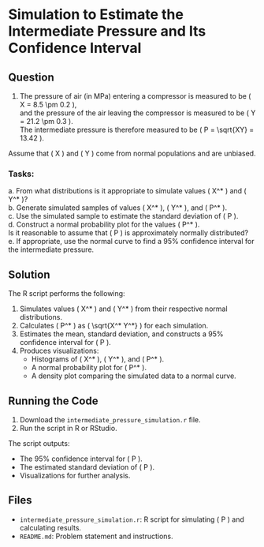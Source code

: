
# Simulation to Estimate the Intermediate Pressure and Its Confidence Interval

## Question

1. The pressure of air (in MPa) entering a compressor is measured to be \( X = 8.5 \pm 0.2 \),  
   and the pressure of the air leaving the compressor is measured to be \( Y = 21.2 \pm 0.3 \).  
   The intermediate pressure is therefore measured to be \( P = \sqrt{XY} = 13.42 \).  

Assume that \( X \) and \( Y \) come from normal populations and are unbiased.

### Tasks:
a. From what distributions is it appropriate to simulate values \( X^* \) and \( Y^* \)?  
b. Generate simulated samples of values \( X^* \), \( Y^* \), and \( P^* \).  
c. Use the simulated sample to estimate the standard deviation of \( P \).  
d. Construct a normal probability plot for the values \( P^* \).  
   Is it reasonable to assume that \( P \) is approximately normally distributed?  
e. If appropriate, use the normal curve to find a 95% confidence interval for the intermediate pressure.

## Solution

The R script performs the following:
1. Simulates values \( X^* \) and \( Y^* \) from their respective normal distributions.
2. Calculates \( P^* \) as \( \sqrt{X^* Y^*} \) for each simulation.
3. Estimates the mean, standard deviation, and constructs a 95% confidence interval for \( P \).
4. Produces visualizations:
   - Histograms of \( X^* \), \( Y^* \), and \( P^* \).
   - A normal probability plot for \( P^* \).
   - A density plot comparing the simulated data to a normal curve.

## Running the Code

1. Download the `intermediate_pressure_simulation.r` file.
2. Run the script in R or RStudio.

The script outputs:
- The 95% confidence interval for \( P \).
- The estimated standard deviation of \( P \).
- Visualizations for further analysis.

## Files

- `intermediate_pressure_simulation.r`: R script for simulating \( P \) and calculating results.
- `README.md`: Problem statement and instructions.
